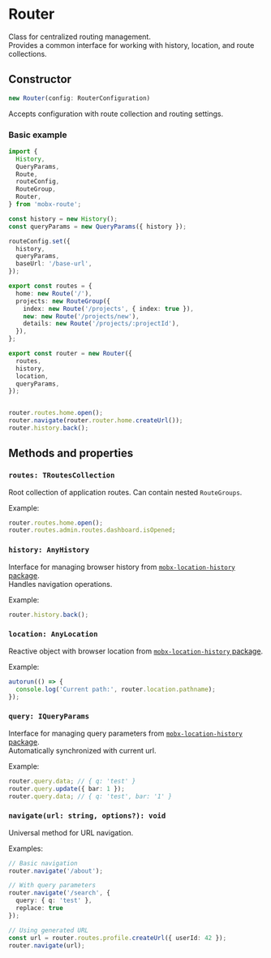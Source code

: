 # Router

Class for centralized routing management.  
Provides a common interface for working with history, location, and route collections.  

## Constructor

```ts
new Router(config: RouterConfiguration)
```
Accepts configuration with route collection and routing settings.  

### Basic example

```ts
import {
  History,
  QueryParams,
  Route,
  routeConfig,
  RouteGroup,
  Router,
} from 'mobx-route';

const history = new History();
const queryParams = new QueryParams({ history });

routeConfig.set({
  history,
  queryParams,
  baseUrl: '/base-url',
});

export const routes = {
  home: new Route('/'),
  projects: new RouteGroup({
    index: new Route('/projects', { index: true }),
    new: new Route('/projects/new'),
    details: new Route('/projects/:projectId'),
  }),
};

export const router = new Router({
  routes,
  history,
  location,
  queryParams,
});


router.routes.home.open();
router.navigate(router.router.home.createUrl());
router.history.back();
```

## Methods and properties  

### `routes: TRoutesCollection`  

Root collection of application routes. Can contain nested `RouteGroups`.  

Example:   
```ts
router.routes.home.open();
router.routes.admin.routes.dashboard.isOpened;  
```

### `history: AnyHistory`  
Interface for managing browser history from [`mobx-location-history` package](https://github.com/js2me/mobx-location-history).  
Handles navigation operations.   

Example:  
```ts
router.history.back();
```

### `location: AnyLocation`  
Reactive object with browser location from [`mobx-location-history` package](https://github.com/js2me/mobx-location-history).  

Example:
```ts
autorun(() => {
  console.log('Current path:', router.location.pathname);
});
```

### `query: IQueryParams`  
Interface for managing query parameters from [`mobx-location-history` package](https://github.com/js2me/mobx-location-history).  
Automatically synchronized with current url.  

Example:  
```ts
router.query.data; // { q: 'test' }
router.query.update({ bar: 1 });
router.query.data; // { q: 'test', bar: '1' }
```

### `navigate(url: string, options?): void` <Badge type="info" text="action" />   

Universal method for URL navigation.  

Examples:  
```ts
// Basic navigation
router.navigate('/about');

// With query parameters
router.navigate('/search', {
  query: { q: 'test' },
  replace: true
});

// Using generated URL
const url = router.routes.profile.createUrl({ userId: 42 });
router.navigate(url);
```
